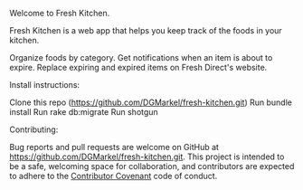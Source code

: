 Welcome to Fresh Kitchen.

Fresh Kitchen is a web app that helps you keep track of the foods in your kitchen.

  Organize foods by category.
  Get notifications when an item is about to expire.
  Replace expiring and expired items on Fresh Direct's website.  

Install instructions:

  Clone this repo (https://github.com/DGMarkel/fresh-kitchen.git)
  Run bundle install
  Run rake db:migrate
  Run shotgun

Contributing:

Bug reports and pull requests are welcome on GitHub at https://github.com/DGMarkel/fresh-kitchen.git. This project is intended to be a safe, welcoming space for collaboration, and contributors are expected to adhere to the [Contributor Covenant](http://contributor-covenant.org) code of conduct.
